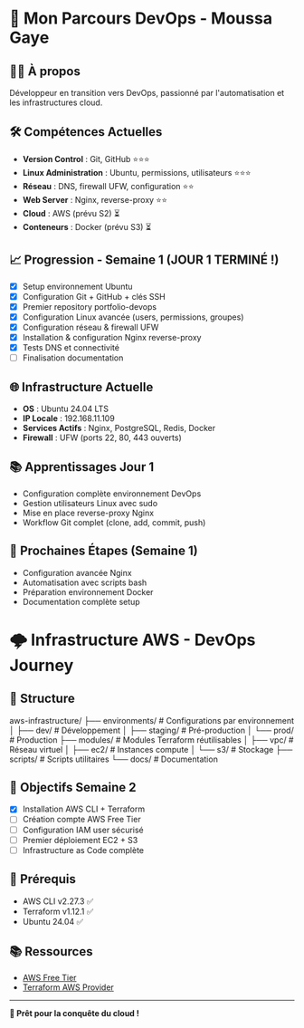# 🚀 Mon Parcours DevOps - Moussa Gaye

## 👨‍💻 À propos
Développeur en transition vers DevOps, passionné par l'automatisation et les infrastructures cloud.

## 🛠️ Compétences Actuelles
- **Version Control** : Git, GitHub ⭐⭐⭐
- **Linux Administration** : Ubuntu, permissions, utilisateurs ⭐⭐⭐
- **Réseau** : DNS, firewall UFW, configuration ⭐⭐
- **Web Server** : Nginx, reverse-proxy ⭐⭐
- **Cloud** : AWS (prévu S2) ⏳
- **Conteneurs** : Docker (prévu S3) ⏳

## 📈 Progression - Semaine 1 (JOUR 1 TERMINÉ !)
- [x] Setup environnement Ubuntu
- [x] Configuration Git + GitHub + clés SSH
- [x] Premier repository portfolio-devops
- [x] Configuration Linux avancée (users, permissions, groupes)
- [x] Configuration réseau & firewall UFW  
- [x] Installation & configuration Nginx reverse-proxy
- [x] Tests DNS et connectivité
- [ ] Finalisation documentation

## 🌐 Infrastructure Actuelle
- **OS** : Ubuntu 24.04 LTS
- **IP Locale** : 192.168.11.109
- **Services Actifs** : Nginx, PostgreSQL, Redis, Docker
- **Firewall** : UFW (ports 22, 80, 443 ouverts)

## 📚 Apprentissages Jour 1
- Configuration complète environnement DevOps
- Gestion utilisateurs Linux avec sudo
- Mise en place reverse-proxy Nginx
- Workflow Git complet (clone, add, commit, push)

## 🎯 Prochaines Étapes (Semaine 1)
- Configuration avancée Nginx
- Automatisation avec scripts bash
- Préparation environnement Docker
- Documentation complète setup

# 🌩️ Infrastructure AWS - DevOps Journey

## 📁 Structure
aws-infrastructure/
├── environments/          # Configurations par environnement
│   ├── dev/               # Développement
│   ├── staging/           # Pré-production
│   └── prod/              # Production
├── modules/               # Modules Terraform réutilisables
│   ├── vpc/               # Réseau virtuel
│   ├── ec2/               # Instances compute
│   └── s3/                # Stockage
├── scripts/               # Scripts utilitaires
└── docs/                  # Documentation

## 🎯 Objectifs Semaine 2
- [x] Installation AWS CLI + Terraform
- [ ] Création compte AWS Free Tier
- [ ] Configuration IAM user sécurisé
- [ ] Premier déploiement EC2 + S3
- [ ] Infrastructure as Code complète

## 🔧 Prérequis
- AWS CLI v2.27.3 ✅
- Terraform v1.12.1 ✅
- Ubuntu 24.04 ✅

## 📚 Ressources
- [AWS Free Tier](https://aws.amazon.com/free/)
- [Terraform AWS Provider](https://registry.terraform.io/providers/hashicorp/aws)

---
**🚀 Prêt pour la conquête du cloud !**
